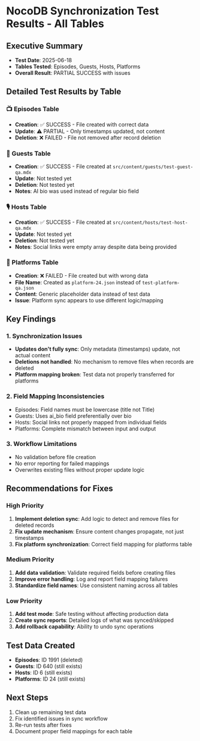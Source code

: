 # NocoDB Synchronization Test Results - All Tables

## Executive Summary
- **Test Date**: 2025-06-18
- **Tables Tested**: Episodes, Guests, Hosts, Platforms
- **Overall Result**: PARTIAL SUCCESS with issues

## Detailed Test Results by Table

### 📺 Episodes Table
- **Creation**: ✅ SUCCESS - File created with correct data
- **Update**: ⚠️ PARTIAL - Only timestamps updated, not content
- **Deletion**: ❌ FAILED - File not removed after record deletion

### 👥 Guests Table  
- **Creation**: ✅ SUCCESS - File created at `src/content/guests/test-guest-qa.mdx`
- **Update**: Not tested yet
- **Deletion**: Not tested yet
- **Notes**: AI bio was used instead of regular bio field

### 🎙️ Hosts Table
- **Creation**: ✅ SUCCESS - File created at `src/content/hosts/test-host-qa.mdx`
- **Update**: Not tested yet
- **Deletion**: Not tested yet
- **Notes**: Social links were empty array despite data being provided

### 🎵 Platforms Table
- **Creation**: ❌ FAILED - File created but with wrong data
- **File Name**: Created as `platform-24.json` instead of `test-platform-qa.json`
- **Content**: Generic placeholder data instead of test data
- **Issue**: Platform sync appears to use different logic/mapping

## Key Findings

### 1. Synchronization Issues
- **Updates don't fully sync**: Only metadata (timestamps) update, not actual content
- **Deletions not handled**: No mechanism to remove files when records are deleted
- **Platform mapping broken**: Test data not properly transferred for platforms

### 2. Field Mapping Inconsistencies
- Episodes: Field names must be lowercase (title not Title)
- Guests: Uses ai_bio field preferentially over bio
- Hosts: Social links not properly mapped from individual fields
- Platforms: Complete mismatch between input and output

### 3. Workflow Limitations
- No validation before file creation
- No error reporting for failed mappings
- Overwrites existing files without proper update logic

## Recommendations for Fixes

### High Priority
1. **Implement deletion sync**: Add logic to detect and remove files for deleted records
2. **Fix update mechanism**: Ensure content changes propagate, not just timestamps
3. **Fix platform synchronization**: Correct field mapping for platforms table

### Medium Priority
1. **Add data validation**: Validate required fields before creating files
2. **Improve error handling**: Log and report field mapping failures
3. **Standardize field names**: Use consistent naming across all tables

### Low Priority
1. **Add test mode**: Safe testing without affecting production data
2. **Create sync reports**: Detailed logs of what was synced/skipped
3. **Add rollback capability**: Ability to undo sync operations

## Test Data Created
- **Episodes**: ID 1991 (deleted)
- **Guests**: ID 640 (still exists)
- **Hosts**: ID 6 (still exists)
- **Platforms**: ID 24 (still exists)

## Next Steps
1. Clean up remaining test data
2. Fix identified issues in sync workflow
3. Re-run tests after fixes
4. Document proper field mappings for each table